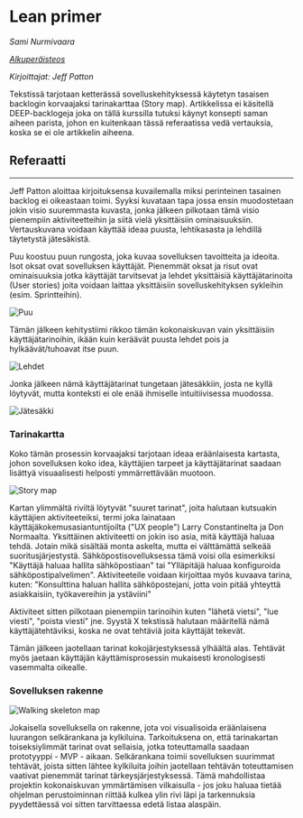 # Lean primer

_Sami Nurmivaara_

_[Alkuperäisteos](http://www.jpattonassociates.com/the-new-backlog/)_

_Kirjoittajat: Jeff Patton_

Tekstissä tarjotaan ketterässä sovelluskehityksessä käytetyn tasaisen backlogin korvaajaksi tarinakarttaa (Story map). Artikkelissa ei käsitellä DEEP-backlogeja joka on tällä kurssilla tutuksi käynyt konsepti saman aiheen parista, johon en kuitenkaan tässä referaatissa vedä vertauksia, koska se ei ole artikkelin aiheena.

## Referaatti
***

Jeff Patton aloittaa kirjoituksensa kuvailemalla miksi perinteinen tasainen backlog ei oikeastaan toimi. Syyksi kuvataan tapa jossa ensin muodostetaan jokin visio suuremmasta kuvasta, jonka jälkeen pilkotaan tämä visio pienempiin aktiviteetteihin ja siitä vielä yksittäisiin ominaisuuksiin. Vertauskuvana voidaan käyttää ideaa puusta, lehtikasasta ja lehdillä täytetystä jätesäkistä.

Puu koostuu puun rungosta, joka kuvaa sovelluksen tavoitteita ja ideoita. Isot oksat ovat sovelluksen käyttäjät. Pienemmät oksat ja risut ovat ominaisuuksia jotka käyttäjät tarvitsevat ja lehdet yksittäisiä käyttäjätarinoita (User stories) joita voidaan laittaa yksittäisiin sovelluskehityksen sykleihin (esim. Sprintteihin).

![Puu](http://www.jpattonassociates.com/wp-content/uploads/2008/10/fall_tree.jpg)

Tämän jälkeen kehitystiimi rikkoo tämän kokonaiskuvan vain yksittäisiin käyttäjätarinoihin, ikään kuin keräävät puusta lehdet pois ja hylkäävät/tuhoavat itse puun.

![Lehdet](http://www.jpattonassociates.com/wp-content/uploads/2008/10/pile_of_leaves.jpg)

Jonka jälkeen nämä käyttäjätarinat tungetaan jätesäkkiin, josta ne kyllä löytyvät, mutta konteksti ei ole enää ihmiselle intuitiivisessa muodossa.

![Jätesäkki](http://www.jpattonassociates.com/wp-content/uploads/2008/10/trash_bag.jpg)

### Tarinakartta

Koko tämän prosessin korvaajaksi tarjotaan ideaa eräänlaisesta kartasta, johon sovelluksen koko idea, käyttäjien tarpeet ja käyttäjätarinat saadaan lisättyä visuaalisesti helposti ymmärrettävään muotoon.

![Story map](http://www.jpattonassociates.com/wp-content/uploads/2008/10/story_map_diagram.png)

Kartan ylimmältä riviltä löytyvät "suuret tarinat", joita halutaan kutsuakin käyttäjien aktiviteeteiksi, termi joka lainataan käyttäjäkokemusasiantuntijoilta ("UX people") Larry Constantinelta ja Don Normaalta. Yksittäinen aktiviteetti on jokin iso asia, mitä käyttäjä haluaa tehdä. Jotain mikä sisältää monta askelta, mutta ei välttämättä selkeää suoritusjärjestystä. Sähköpostisovelluksessa tämä voisi olla esimerkiksi "Käyttäjä haluaa hallita sähköpostiaan" tai "Ylläpitäjä haluaa konfiguroida sähköpostipalvelimen". Aktiviteeteile voidaan kirjoittaa myös kuvaava tarina, kuten: "Konsulttina haluan hallita sähköpostejani, jotta voin pitää yhteyttä asiakkaisiin, työkavereihin ja ystäviini"

Aktiviteet sitten pilkotaan pienempiin tarinoihin kuten "lähetä vietsi", "lue viesti", "poista viesti" jne. Syystä X tekstissä halutaan määritellä nämä käyttäjätehtäviksi, koska ne ovat tehtäviä joita käyttäjät tekevät.

Tämän jälkeen jaotellaan tarinat kokojärjestyksessä ylhäältä alas. Tehtävät myös jaetaan käyttäjän käyttämisprosessin mukaisesti kronologisesti vasemmalta oikealle.

### Sovelluksen rakenne

![Walking skeleton map](http://www.jpattonassociates.com/wp-content/uploads/2008/10/backbone_and_skeleton.png)

Jokaisella sovelluksella on rakenne, jota voi visualisoida eräänlaisena luurangon selkärankana ja kylkiluina. Tarkoituksena on, että tarinakartan toiseksiylimmät tarinat ovat sellaisia, jotka toteuttamalla saadaan prototyyppi - MVP - aikaan. Selkärankana toimii sovelluksen suurimmat tehtävät, joista sitten lähtee kylkiluita joihin jaotellaan tehtävän toteuttamisen vaativat pienemmät tarinat tärkeysjärjestyksessä. Tämä mahdollistaa projektin kokonaiskuvan ymmärtämisen vilkaisulla - jos joku haluaa tietää ohjelman perustoiminnan riittää kulkea ylin rivi läpi ja tarkennuksia pyydettäessä voi sitten tarvittaessa edetä listaa alaspäin.